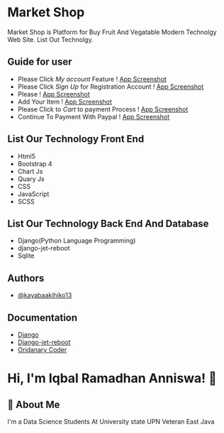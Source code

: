 # Market Shop 

Market Shop is Platform for Buy Fruit And Vegatable
Modern Technolgy Web Site.
List Out Technolgy.

## Guide for user

- Please Click  *My account* Feature
! [App Screenshot](dokumentation/photo1_LI.jpg)
- Please Click  *Sign Up* for Registration Account
! [App Screenshot](dokumentation/photo3.JPG)
- Please 
! [App Screenshot](dokumentation/photo1_LI.jpg)
- Add Your Item
! [App Screenshot](dokumentation/photo8.JPG)
- Please Click to *Cart* to payment Process
! [App Screenshot](dokumentation/photo9.JPG)
- Continue To Payment With Paypal
! [App Screenshot](dokumentation/photo10.JPG)

## List Our Technology Front End

 - Html5
 - Bootstrap 4
 - Chart Js
 - Quary Js
 - CSS
 - JavaScript
 - SCSS
 
## List Our Technology Back End And Database
- Django(Python Language Programming)
- django-jet-reboot
- Sqlite

## Authors

- [@kayabaakihiko13](https://github.com/kayabaakihiko13)


## Documentation


- [Django](https://docs.djangoproject.com/en/4.1/)
- [Django-jet-reboot](https://django-jet-reboot.readthedocs.io/)
- [Oridanary Coder](https://ordinarycoders.com/)
 



# Hi, I'm Iqbal Ramadhan Anniswa! 👋


## 🚀 About Me
I'm a Data Science Students At University state UPN Veteran East Java   
